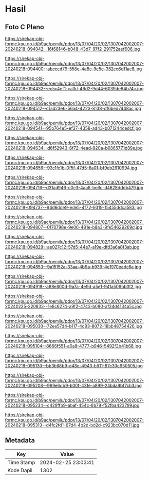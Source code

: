 # Hasil

## Foto C Plano

https://sirekap-obj-formc.kpu.go.id/b9ac/pemilu/pdpr/13/07/04/20/02/1307042002007-20240218-094042--16f68146-b048-43d7-97f2-291752aef606.jpg

https://sirekap-obj-formc.kpu.go.id/b9ac/pemilu/pdpr/13/07/04/20/02/1307042002007-20240218-094400--abcccd79-558e-4a8c-9e5c-382cc6df1ae8.jpg

https://sirekap-obj-formc.kpu.go.id/b9ac/pemilu/pdpr/13/07/04/20/02/1307042002007-20240218-094432--ec5c4ef1-ca3d-46d2-9d44-6039de64b74c.jpg

https://sirekap-obj-formc.kpu.go.id/b9ac/pemilu/pdpr/13/07/04/20/02/1307042002007-20240218-094512--c1ad23e6-56a4-4223-8138-df6bed7448ac.jpg

https://sirekap-obj-formc.kpu.go.id/b9ac/pemilu/pdpr/13/07/04/20/02/1307042002007-20240218-094541--95b764e5-ef37-4358-ad43-b071244cedcf.jpg

https://sirekap-obj-formc.kpu.go.id/b9ac/pemilu/pdpr/13/07/04/20/02/1307042002007-20240218-094634--d6f52943-6f72-4ead-920a-b0865771d89e.jpg

https://sirekap-obj-formc.kpu.go.id/b9ac/pemilu/pdpr/13/07/04/20/02/1307042002007-20240218-094656--93c1fc1b-0f5f-47d5-8a01-bf9eb2610994.jpg

https://sirekap-obj-formc.kpu.go.id/b9ac/pemilu/pdpr/13/07/04/20/02/1307042002007-20240218-094716--d31ad946-c0e3-4aa8-bc6c-d4628dddb479.jpg

https://sirekap-obj-formc.kpu.go.id/b9ac/pemilu/pdpr/13/07/04/20/02/1307042002007-20240218-094737--94d6dde9-ede5-4f72-9319-f5455ddca583.jpg

https://sirekap-obj-formc.kpu.go.id/b9ac/pemilu/pdpr/13/07/04/20/02/1307042002007-20240218-094807--0f70798e-9e06-481e-b8a3-9fe54629269d.jpg

https://sirekap-obj-formc.kpu.go.id/b9ac/pemilu/pdpr/13/07/04/20/02/1307042002007-20240218-094829--ae027c12-57d5-44e7-a19e-dfd3a6a8f3ab.jpg

https://sirekap-obj-formc.kpu.go.id/b9ac/pemilu/pdpr/13/07/04/20/02/1307042002007-20240218-094853--9a15152a-33aa-4b9a-b939-4e1970eadc6a.jpg

https://sirekap-obj-formc.kpu.go.id/b9ac/pemilu/pdpr/13/07/04/20/02/1307042002007-20240218-094918--a88e800d-9a7a-4e9d-a5e1-941a506bb3f2.jpg

https://sirekap-obj-formc.kpu.go.id/b9ac/pemilu/pdpr/13/07/04/20/02/1307042002007-20240225-220833--1e8c6274-a9f2-4743-b080-af34d4134a5c.jpg

https://sirekap-obj-formc.kpu.go.id/b9ac/pemilu/pdpr/13/07/04/20/02/1307042002007-20240218-095030--72ee57d4-b117-4c83-8072-18bb48754426.jpg

https://sirekap-obj-formc.kpu.go.id/b9ac/pemilu/pdpr/13/07/04/20/02/1307042002007-20240218-095104--8666f551-a0a8-4777-b946-5492f2b41b68.jpg

https://sirekap-obj-formc.kpu.go.id/b9ac/pemilu/pdpr/13/07/04/20/02/1307042002007-20240218-095130--bb3b68b9-e48c-4943-b511-87c30c950505.jpg

https://sirekap-obj-formc.kpu.go.id/b9ac/pemilu/pdpr/13/07/04/20/02/1307042002007-20240218-095208--999e6db9-b00f-43fe-a899-24bda8bf7cb3.jpg

https://sirekap-obj-formc.kpu.go.id/b9ac/pemilu/pdpr/13/07/04/20/02/1307042002007-20240218-095234--c429ffb9-abaf-454c-8b78-f52fba423799.jpg

https://sirekap-obj-formc.kpu.go.id/b9ac/pemilu/pdpr/13/07/04/20/02/1307042002007-20240218-095313--d4fc2fd1-67d4-4b2d-bd2d-c923bc070d11.jpg


## Metadata

| Key        | Value               |
| ---------- | ------------------- |
| Time Stamp | 2024-02-25 23:03:41 |
| Kode Dapil | 1302                |



